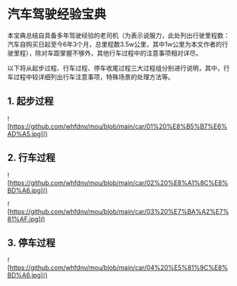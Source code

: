 # 汽车驾驶经验宝典

本宝典总结自具备多年驾驶经验的老司机（为表示说服力，此处列出行驶里程数：汽车自购买日起至今6年3个月，总里程数3.5w公里，其中1w公里为本文作者的行驶里程），除对车距掌握不够外，其他行车过程中的注意事项相对详尽。



以下将从起步过程、行车过程、停车收尾过程三大过程组分别进行说明，其中，行车过程中较详细列出行车注意事项，特殊场景的处理方法等。



## 1. 起步过程

![https://github.com/whfdnv/mou/blob/main/car/01%20%E8%B5%B7%E6%AD%A5.jpg]()



## 2. 行车过程

![https://github.com/whfdnv/mou/blob/main/car/02%20%E8%A1%8C%E8%BD%A6.jpg]()



![https://github.com/whfdnv/mou/blob/main/car/03%20%E7%BA%A2%E7%81%AF.jpg]()

## 3. 停车过程

![https://github.com/whfdnv/mou/blob/main/car/04%20%E5%81%9C%E8%BD%A6.jpg]()